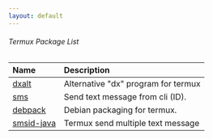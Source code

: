 ```yaml
---
layout: default
---
```




###### [](termux-package-list)Termux Package List

| Name                                          | Description                        |
|:----------------------------------------------|:-----------------------------------|
| [dxalt](https://github.com/amsitlab/dxalt)    | Alternative "dx" program for termux|
| [sms](https://github.com/amsitlab/sms)        | Send text message from cli (ID).   |
| [debpack](https://github.com/amsitlab/debpack)| Debian packaging for termux.       |
| [smsid-java](https://github.com/amsitlab/smsid-java)| Termux send multiple text message|
